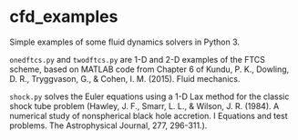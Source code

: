 # cfd_examples
Simple examples of some fluid dynamics solvers in Python 3.

`onedftcs.py` and `twodftcs.py` are 1-D and 2-D examples of the FTCS scheme, based on MATLAB code from Chapter 6 of Kundu, P. K., Dowling, D. R., Tryggvason, G., & Cohen, I. M. (2015). Fluid mechanics.

`shock.py` solves the Euler equations using a 1-D Lax method for the classic shock tube problem (Hawley, J. F., Smarr, L. L., & Wilson, J. R. (1984). A numerical study of nonspherical black hole accretion. I Equations and test problems. The Astrophysical Journal, 277, 296-311.). 
